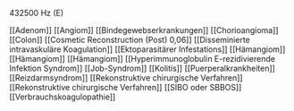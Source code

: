 432500 Hz (E)

[[Adenom]]
[[Angiom]]
[[Bindegewebserkrankungen]]
[[Chorioangioma]]
[[Colon]]
[[Cosmetic Reconstruction (Post) 0,06]]
[[Disseminierte intravaskuläre Koagulation]]
[[Ektoparasitärer Infestations]]
[[Hämangiom]]
[[Hämangiom]]
[[Hämangiom]]
[[Hyperimmunoglobulin E-rezidivierende Infektion Syndrom]]
[[Job-Syndrom]]
[[Kolitis]]
[[Puerperalkrankheiten]]
[[Reizdarmsyndrom]]
[[Rekonstruktive chirurgische Verfahren]]
[[Rekonstruktive chirurgische Verfahren]]
[[SIBO oder SBBOS]]
[[Verbrauchskoagulopathie]]